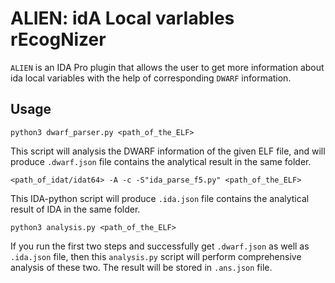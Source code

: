 # ALIEN: idA Local varIables rEcogNizer
`ALIEN` is an IDA Pro plugin that allows the user to get more information about ida local variables with the help of corresponding `DWARF` information.

## Usage
```
python3 dwarf_parser.py <path_of_the_ELF>
```
This script will analysis the DWARF information of the given ELF file, and will produce `.dwarf.json` file contains the analytical result in the same folder.
```
<path_of_idat/idat64> -A -c -S"ida_parse_f5.py" <path_of_the_ELF>
```
This IDA-python script will produce `.ida.json` file contains the analytical result of IDA in the same folder.
```
python3 analysis.py <path_of_the_ELF>
```
If you run the first two steps and successfully get `.dwarf.json` as well as `.ida.json` file, then this `analysis.py` script will perform comprehensive analysis of these two. The result will be stored in `.ans.json` file.
